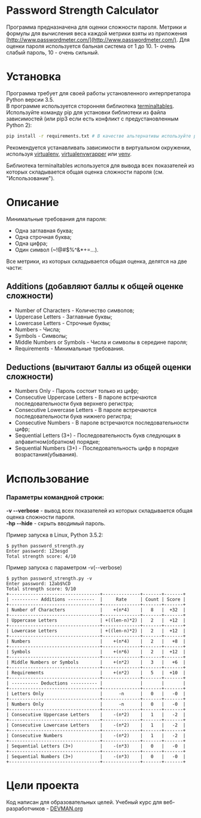 # Password Strength Calculator

Программа предназначена для оценки сложности пароля. Метрики и формулы для вычисления веса каждой метрики взяты из приложения [http://www.passwordmeter.com/](http://www.passwordmeter.com/). Для оценки пароля используется бальная система от 1 до 10. 1- очень слабый пароль, 10 - очень сильный.

# Установка

Программа требует для своей работы установленного интерпретатора Python версии 3.5.  
В программе используется сторонняя библиотека [terminaltables](https://pypi.python.org/pypi/terminaltables).
Используйте команду pip для установки  библиотеки из файла зависимостей (или pip3 если есть конфликт с предустановленным Python 2):
```bash
pip install -r requirements.txt # В качестве альтернативы используйте pip3
```
Рекомендуется устанавливать зависимости в виртуальном окружении, используя [virtualenv](https://github.com/pypa/virtualenv), [virtualenvwrapper](https://pypi.python.org/pypi/virtualenvwrapper) или [venv](https://docs.python.org/3/library/venv.html).  

Библиотека terminaltables используется для  вывода всех показателей из которых складывается общая оценка сложности пароля (см. "Использование").  

# Описание

Минимальные требования для пароля:
 - Одна заглавная буква;
 - Одна строчная буква;
 - Одна цифра;
 - Один символ (~!@#$%^&*+=...).

Все метрики, из которых складывается общая оценка, делятся на две части:

## Additions (добавляют баллы к общей оценке сложности)
- Number of Characters - Количество символов; 
- Uppercase Letters - Заглавные буквы;
- Lowercase Letters - Строчные буквы;
- Numbers - Числа;
- Symbols - Символы;
- Middle Numbers or Symbols - Числа и символы в середине пароля;
- Requirements - Минимальные требования.

## Deductions (вычитают баллы из общей оценки сложности)
- Numbers Only - Пароль состоит только из цифр;
- Consecutive Uppercase Letters  - В пароле встречаются последовательности букв верхнего регистра;
- Consecutive Lowercase Letters - В пароле встречаются последовательности букв нижнего регистра;
- Consecutive Numbers - В пароле встречаются последовательности цифр;
- Sequential Letters (3+) - Последовательность букв следующих в алфавитном(обратном) порядке;
- Sequential Numbers (3+) - Последовательность цифр в порядке возрастания(убывания).

# Использование

### Параметры командной строки:

**-v --verbose** - вывод всех показателей из которых складывается общая оценка сложности пароля.  
**-hp --hide** - скрыть вводимый пароль.

Пример запуска в Linux, Python 3.5.2:

```#!bash
$ python password_strength.py
Enter password: 123esgd
Total strength score: 4/10
```

Пример запуска с параметром -v(--verbose)
```#!bash
$ python password_strength.py -v
Enter password: 12ab$%CD
Total strength score: 9/10
+----------------------------------+--------------+-------+-------+
| ---------- Additions ----------  |     Rate     | Count | Score |
+----------------------------------+--------------+-------+-------+
| Number of Characters             |    +(n*4)    |   8   |  +32  |
+----------------------------------+--------------+-------+-------+
| Uppercase Letters                | +((len-n)*2) |   2   |  +12  |
+----------------------------------+--------------+-------+-------+
| Lowercase Letters                | +((len-n)*2) |   2   |  +12  |
+----------------------------------+--------------+-------+-------+
| Numbers                          |    +(n*4)    |   2   |   +8  |
+----------------------------------+--------------+-------+-------+
| Symbols                          |    +(n*6)    |   2   |  +12  |
+----------------------------------+--------------+-------+-------+
| Middle Numbers or Symbols        |    +(n*2)    |   3   |   +6  |
+----------------------------------+--------------+-------+-------+
| Requirements                     |    +(n*2)    |   5   |  +10  |
+----------------------------------+--------------+-------+-------+
| ---------- Deductions ---------- |              |       |       |
+----------------------------------+--------------+-------+-------+
| Letters Only                     |      -n      |   0   |   -0  |
+----------------------------------+--------------+-------+-------+
| Numbers Only                     |      -n      |   0   |   -0  |
+----------------------------------+--------------+-------+-------+
| Consecutive Uppercase Letters    |    -(n*2)    |   1   |   -2  |
+----------------------------------+--------------+-------+-------+
| Consecutive Lowercase Letters    |    -(n*2)    |   1   |   -2  |
+----------------------------------+--------------+-------+-------+
| Consecutive Numbers              |    -(n*2)    |   1   |   -2  |
+----------------------------------+--------------+-------+-------+
| Sequential Letters (3+)          |    -(n*3)    |   0   |   -0  |
+----------------------------------+--------------+-------+-------+
| Sequential Numbers (3+)          |    -(n*3)    |   0   |   -0  |
+----------------------------------+--------------+-------+-------+
```

# Цели проекта

Код написан для образовательных целей. Учебный курс для веб-разработчиков - [DEVMAN.org](https://devman.org)
